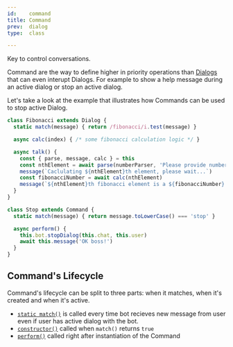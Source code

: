 ```yaml
---
id:    command
title: Command
prev:  dialog
type:  class

---
```


<div class="intro">Key to control conversations.</div>

Command are the way to define higher in priority operations than [Dialogs](/dialog.md) that can even interupt Dialogs. For example to show a help message during an active dialog or stop an active dialog.

Let's take a look at the example that illustrates how Commands can be used to stop active Dialog.

```ts
class Fibonacci extends Dialog {
  static match(message) { return /fibonacci/i.test(message) }

  async calc(index) { /* some fibonacci calculation logic */ }

  async talk() {
    const { parse, message, calc } = this
    const nthElement = await parse(numberParser, 'Please provide number of fibonacci element')
    message(`Caclulating ${nthElement}th element, please wait...`)
    const fibonacciNumber = await calc(nthElement)
    message(`${nthElement}th fibonacci element is a ${fibonacciNumber}.`)
  }
}

class Stop extends Command {
  static match(message) { return message.toLowerCase() === 'stop' }

  async perform() {
    this.bot.stopDialog(this.chat, this.user)
    await this.message('OK boss!')
  }
}
```

## Command's Lifecycle

Command's lifecycle can be split to three parts: when it matches, when it's created and when it's active.

- [`static match()`](#static-match) is called every time bot recieves new message from user even if user has active dialog with the bot.
- [`constructor()`](#constructor) called when `match()` returns `true`
- [`perform()`](#constructor) called right after instantiation of the Command

<!-- api:core:command -->
